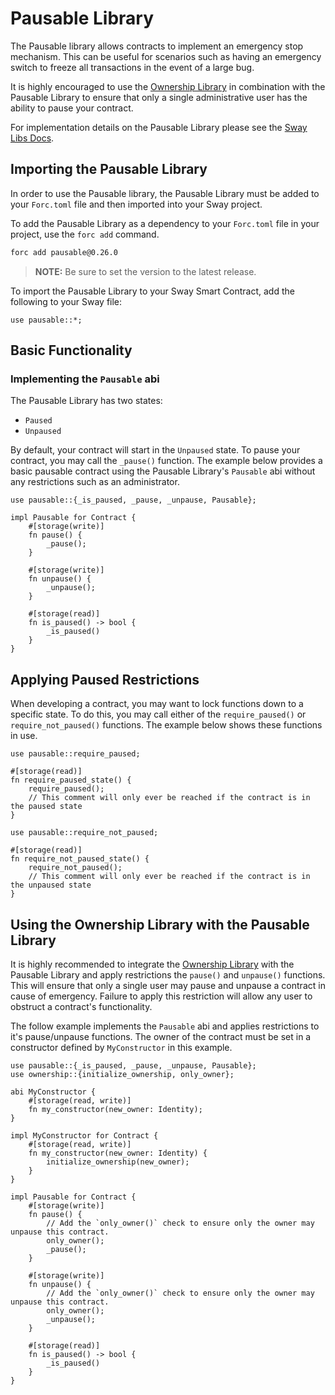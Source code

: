 # Pausable Library

The Pausable library allows contracts to implement an emergency stop mechanism. This can be useful for scenarios such as having an emergency switch to freeze all transactions in the event of a large bug.

It is highly encouraged to use the [Ownership Library](https://docs.fuel.network/docs/sway-libs/ownership/) in combination with the Pausable Library to ensure that only a single administrative user has the ability to pause your contract.

For implementation details on the Pausable Library please see the [Sway Libs Docs](https://fuellabs.github.io/sway-libs/master/sway_libs/pausable/pausable/).

## Importing the Pausable Library

In order to use the Pausable library, the Pausable Library must be added to your `Forc.toml` file and then imported into your Sway project.

To add the Pausable Library as a dependency to your `Forc.toml` file in your project, use the `forc add` command.

```bash
forc add pausable@0.26.0
```

> **NOTE:** Be sure to set the version to the latest release.

To import the Pausable Library to your Sway Smart Contract, add the following to your Sway file:

```sway
use pausable::*;
```

## Basic Functionality

### Implementing the `Pausable` abi

The Pausable Library has two states:

- `Paused`
- `Unpaused`

By default, your contract will start in the `Unpaused` state. To pause your contract, you may call the `_pause()` function. The example below provides a basic pausable contract using the Pausable Library's `Pausable` abi without any restrictions such as an administrator.

```sway
use pausable::{_is_paused, _pause, _unpause, Pausable};

impl Pausable for Contract {
    #[storage(write)]
    fn pause() {
        _pause();
    }

    #[storage(write)]
    fn unpause() {
        _unpause();
    }

    #[storage(read)]
    fn is_paused() -> bool {
        _is_paused()
    }
}
```

## Applying Paused Restrictions

When developing a contract, you may want to lock functions down to a specific state. To do this, you may call either of the `require_paused()` or `require_not_paused()` functions. The example below shows these functions in use.

```sway
use pausable::require_paused;

#[storage(read)]
fn require_paused_state() {
    require_paused();
    // This comment will only ever be reached if the contract is in the paused state
}
```

```sway
use pausable::require_not_paused;

#[storage(read)]
fn require_not_paused_state() {
    require_not_paused();
    // This comment will only ever be reached if the contract is in the unpaused state
}
```

## Using the Ownership Library with the Pausable Library

It is highly recommended to integrate the [Ownership Library](https://docs.fuel.network/docs/sway-libs/ownership/) with the Pausable Library and apply restrictions the `pause()` and `unpause()` functions. This will ensure that only a single user may pause and unpause a contract in cause of emergency. Failure to apply this restriction will allow any user to obstruct a contract's functionality.

The follow example implements the `Pausable` abi and applies restrictions to it's pause/unpause functions. The owner of the contract must be set in a constructor defined by `MyConstructor` in this example.

```sway
use pausable::{_is_paused, _pause, _unpause, Pausable};
use ownership::{initialize_ownership, only_owner};

abi MyConstructor {
    #[storage(read, write)]
    fn my_constructor(new_owner: Identity);
}

impl MyConstructor for Contract {
    #[storage(read, write)]
    fn my_constructor(new_owner: Identity) {
        initialize_ownership(new_owner);
    }
}

impl Pausable for Contract {
    #[storage(write)]
    fn pause() {
        // Add the `only_owner()` check to ensure only the owner may unpause this contract.
        only_owner();
        _pause();
    }

    #[storage(write)]
    fn unpause() {
        // Add the `only_owner()` check to ensure only the owner may unpause this contract.
        only_owner();
        _unpause();
    }

    #[storage(read)]
    fn is_paused() -> bool {
        _is_paused()
    }
}
```

